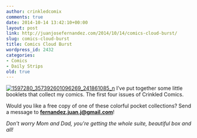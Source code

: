 ```yaml
---
author: crinkledcomix
comments: true
date: 2014-10-14 13:42:10+00:00
layout: post
link: http://juanjosefernandez.com/2014/10/14/comics-cloud-burst/
slug: comics-cloud-burst
title: Comics Cloud Burst
wordpress_id: 2432
categories:
- Comics
- Daily Strips
old: true
---
```


[![1597280_357392601096269_241861085_n](https://fernandezjuanjose.files.wordpress.com/2014/10/1597280_357392601096269_241861085_n.jpg)](https://fernandezjuanjose.files.wordpress.com/2014/10/1597280_357392601096269_241861085_n.jpg)
I’ve put together some little booklets that collect my comics. The first four issues of Crinkled Comics.

Would you like a free copy of one of these colorful pocket collections?
Send a message to **fernandez.juan.j@gmail.com**!

_Don't worry Mom and Dad, you're getting the whole suite, beautiful box and all!_
